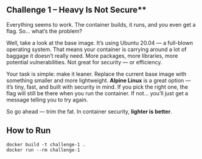 ## Challenge 1 – Heavy Is Not Secure**

Everything seems to work. The container builds, it runs, and you even get a flag. So… what’s the problem?

Well, take a look at the base image. It’s using Ubuntu 20.04 — a full-blown operating system. That means your container is carrying around a lot of baggage it doesn’t really need. More packages, more libraries, more potential vulnerabilities. Not great for security — or efficiency.

Your task is simple: make it leaner. Replace the current base image with something smaller and more lightweight. **Alpine Linux** is a great option — it’s tiny, fast, and built with security in mind. If you pick the right one, the flag will still be there when you run the container. If not… you’ll just get a message telling you to try again.

So go ahead — trim the fat. In container security, **lighter is better**.

## How to Run
```
docker build -t challenge-1 .
docker run --rm challenge-1
```
